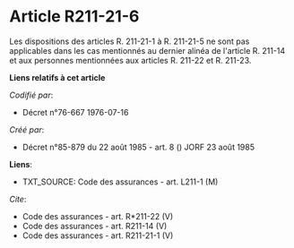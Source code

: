 # Article R211-21-6

Les dispositions des articles R. 211-21-1 à R. 211-21-5 ne sont pas applicables dans les cas mentionnés au dernier alinéa de
l'article R. 211-14 et aux personnes mentionnées aux articles R. 211-22 et R. 211-23.

**Liens relatifs à cet article**

_Codifié par_:

  - Décret n°76-667 1976-07-16

_Créé par_:

  - Décret n°85-879 du 22 août 1985 - art. 8 () JORF 23 août 1985

**Liens**:

  - TXT_SOURCE: Code des assurances - art. L211-1 (M)

_Cite_:

  - Code des assurances - art. R*211-22 (V)
  - Code des assurances - art. R211-14 (V)
  - Code des assurances - art. R211-21-1 (V)
